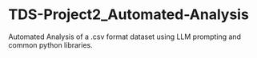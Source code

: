 # TDS-Project2_Automated-Analysis
Automated Analysis of a .csv format dataset using LLM prompting and common python libraries. 

